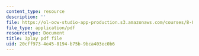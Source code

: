 ```yaml
---
content_type: resource
description: ''
file: https://ol-ocw-studio-app-production.s3.amazonaws.com/courses/8-851-effective-field-theory-spring-2013/20cff9734e458194b75b9bca403ec0b6_DdnXB0Fa3gQ.pdf
file_type: application/pdf
resourcetype: Document
title: 3play pdf file
uid: 20cff973-4e45-8194-b75b-9bca403ec0b6
---
```


